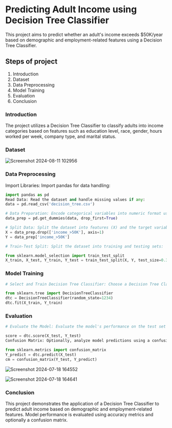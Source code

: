 
# Predicting Adult Income using Decision Tree Classifier
This project aims to predict whether an adult's income exceeds $50K/year based on demographic and employment-related features using a Decision Tree Classifier.

## Steps of project
1. Introduction
2. Dataset 
3. Data Preprocessing
4. Model Training
5. Evaluation
6. Conclusion

### Introduction
The project utilizes a Decision Tree Classifier to classify adults into income categories based on features such as education level, race, gender, hours worked per week, company type, and marital status.

### Dataset 

![Screenshot 2024-08-11 102956](https://github.com/user-attachments/assets/4574757f-d3c8-4322-a65c-a66d7068de9a)


### Data Preprocessing
Import Libraries: Import pandas for data handling:
``` python
import pandas as pd
Read Data: Read the dataset and handle missing values if any:
data = pd.read_csv('decision_tree.csv')

# Data Preparation: Encode categorical variables into numeric format using one-hot encoding:
data_prep = pd.get_dummies(data, drop_first=True)

# Split Data: Split the dataset into features (X) and the target variable (Y):
X = data_prep.drop(['income_>50K'], axis=1)
Y = data_prep['income_>50K']

# Train-Test Split: Split the dataset into training and testing sets:

from sklearn.model_selection import train_test_split
X_train, X_test, Y_train, Y_test = train_test_split(X, Y, test_size=0.3, random_state=1234, stratify=Y)
```
### Model Training
``` python
# Select and Train Decision Tree Classifier: Choose a Decision Tree Classifier and train the model:

from sklearn.tree import DecisionTreeClassifier
dtc = DecisionTreeClassifier(random_state=1234)
dtc.fit(X_train, Y_train)
```

### Evaluation
``` python
# Evaluate the Model: Evaluate the model's performance on the test set using accuracy metrics:

score = dtc.score(X_test, Y_test)
Confusion Matrix: Optionally, analyze model predictions using a confusion matrix for further insights:

from sklearn.metrics import confusion_matrix
Y_predict = dtc.predict(X_test)
cm = confusion_matrix(Y_test, Y_predict)
```
![Screenshot 2024-07-18 164552](https://github.com/user-attachments/assets/cfef7992-8a5a-4167-b3af-5bf0eaad4dd6)

![Screenshot 2024-07-18 164641](https://github.com/user-attachments/assets/a0df5a59-af00-425a-92ac-2dc60eb01a16)


### Conclusion
This project demonstrates the application of a Decision Tree Classifier to predict adult income based on demographic and employment-related features. Model performance is evaluated using accuracy metrics and optionally a confusion matrix.





